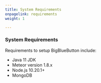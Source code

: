 ```yaml
---
title: System Requirements
onpagelink: requirements
weight: 1

---
```


### **System Requirements**

Requirements to setup BigBlueButton include:

- Java 11 JDK
- Meteor version 1.8.x
- Node.js 10.20.1+
- MongoDB
 
